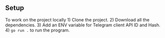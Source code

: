 ## Setup

  To work on the project locally
    1) Clone the project.
    2) Download all the dependencies.
    3) Add an ENV variable for Telegram client API ID and Hash.
    4) `go run .` to run the program. 
